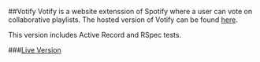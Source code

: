 ##Votify
Votify is a website extenssion of Spotify where a user can vote on collaborative playlists. 
The hosted version of Votify can be found [here](https://github.com/Votefy/Project).

This version includes Active Record and RSpec tests.

###[Live Version](http://ricki.princesspeach.nyc/songs)

